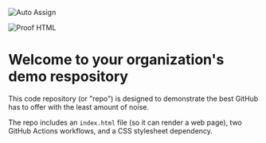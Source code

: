 ![Auto Assign](https://github.com/Shtcut/demo-repository/actions/workflows/auto-assign.yml/badge.svg)

![Proof HTML](https://github.com/Shtcut/demo-repository/actions/workflows/proof-html.yml/badge.svg)

# Welcome to your organization's demo respository
This code repository (or "repo") is designed to demonstrate the best GitHub has to offer with the least amount of noise.

The repo includes an `index.html` file (so it can render a web page), two GitHub Actions workflows, and a CSS stylesheet dependency.
